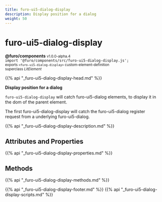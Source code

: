 ```yaml
---
title: furo-ui5-dialog-display
description: Display position for a dialog
weight: 50
---
```


# furo-ui5-dialog-display
**@furo/components** <small>v1.0.0-alpha.4</small>
<br>`import '@furo/components/src/furo-ui5-dialog-display.js';`<small>
<br>exports `<furo-ui5-dialog-display>` custom-element-definition
<br>superclass *LitElement*</small>

{{% api "_furo-ui5-dialog-display-head.md" %}}

**Display position for a dialog**

`furo-ui5-dialog-display` will catch furo-ui5-dialog elements, to display it in the dom of the parent element.

The first furo-ui5-dialog-display will catch the furo-ui5-dialog register request from a underlying furo-ui5-dialog.

{{% api "_furo-ui5-dialog-display-description.md" %}}


## Attributes and Properties
{{% api "_furo-ui5-dialog-display-properties.md" %}}



## Methods
{{% api "_furo-ui5-dialog-display-methods.md" %}}





{{% api "_furo-ui5-dialog-display-footer.md" %}}
{{% api "_furo-ui5-dialog-display-scripts.md" %}}
